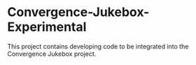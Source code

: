 # Convergence-Jukebox-Experimental
This project contains developing code to be integrated into the Convergence Jukebox project.
